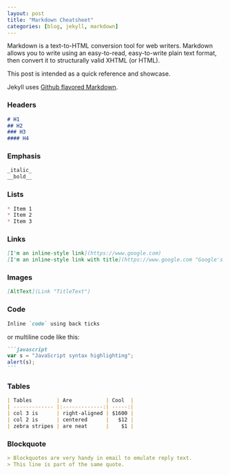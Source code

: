 ```yaml
---
layout: post
title: "Markdown Cheatsheet"
categories: [blog, jekyll, markdown]
---
```


Markdown is a text-to-HTML conversion tool for web writers. Markdown allows you to write using an easy-to-read, easy-to-write plain text format, then convert it to structurally valid XHTML (or HTML).

This post is intended as a quick reference and showcase.

Jekyll uses [Github flavored Markdown](https://help.github.com/categories/writing-on-github/).

<!--more-->

### Headers

~~~markdown
# H1
## H2
### H3
#### H4
~~~

### Emphasis

~~~markdown
_italic_
__bold__
~~~

### Lists

~~~markdown
* Item 1
* Item 2
* Item 3
~~~

### Links

~~~markdown
[I'm an inline-style link](https://www.google.com)
[I'm an inline-style link with title](https://www.google.com "Google's Homepage")
~~~

### Images

~~~markdown
[AltText](Link "TitleText")
~~~

### Code

~~~markdown
Inline `code` using back ticks
~~~
or multiline code like this:
~~~markdown
```javascript
var s = "JavaScript syntax highlighting";
alert(s);
```
~~~

### Tables
~~~markdown
| Tables        | Are           | Cool  |
| ------------- |:-------------:| -----:|
| col 3 is      | right-aligned | $1600 |
| col 2 is      | centered      |   $12 |
| zebra stripes | are neat      |    $1 |
~~~

### Blockquote
~~~markdown
> Blockquotes are very handy in email to emulate reply text.
> This line is part of the same quote.
~~~
